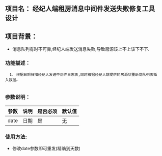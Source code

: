 ## 项目名： 经纪人端租房消息中间件发送失败修复工具设计
## 项目背景： 
  * 消息队列有时不可靠,经纪人端发送消息失败,导致房源该上不上该下不下.
  
### 功能描述：

```
  1. 根据日期扫描经纪人发送中间件日志表,同时根据经纪人端提供的房源状重新向队列表插入数据。
    
```

### 参数说明：
参数|说明|是否必须|默认值
  ---|---|---|---
date|日期|是|无


### 使用方法:

 * 修改date参数即可重发(精确到天数)